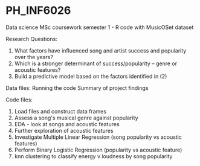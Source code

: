 # PH_INF6026
Data science MSc coursework semester 1 - R code with MusicOSet dataset

Research Questions:
1.	What factors have influenced song and artist success and popularity over the years?
2.	Which is a stronger determinant of success/popularity – genre or acoustic features?
3.	Build a predictive model based on the factors identified in (2)

Data files: 
Running the code 
Summary of project findings 

Code files:
1. Load files and construct data frames
2. Assess a song's musical genre against popularity
3. EDA - look at songs and acoustic features
4. Further exploration of acoustic features
5. Investigate Multiple Linear Regression (song popularity vs acoustic features)
6. Perform Binary Logistic Regression (popularity vs acoustic feature)
7. knn clustering to classify energy v loudness by song popularity
